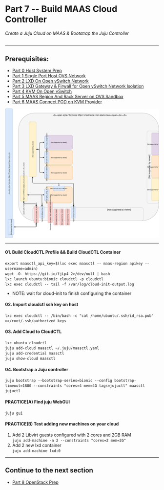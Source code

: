 # Part 7 -- Build MAAS Cloud Controller
###### Create a Juju Cloud on MAAS & Bootstrap the Juju Controller

-------
## Prerequisites:
- [Part 0 Host System Prep]
- [Part 1 Single Port Host OVS Network]
- [Part 2 LXD On Open vSwitch Network]
- [Part 3 LXD Gateway & Firwall for Open vSwitch Network Isolation]
- [Part 4 KVM On Open vSwitch]
- [Part 5 MAAS Region And Rack Server on OVS Sandbox]
- [Part 6 MAAS Connect POD on KVM Provider]

![CCIO Hypervisor - JujuCTL Cloud Controller](web/drawio/juju_maas_cloud_controller.svg)

-------
#### 01. Build CloudCTL Profile && Build CloudCTL Container
`export maasctl_api_key=$(lxc exec maasctl -- maas-region apikey --username=admin)`    
`wget -O- https://git.io/fjLp4 2>/dev/null | bash`      
`lxc launch ubuntu:bionic cloudctl -p cloudctl`    
`lxc exec cloudctl -- tail -f /var/log/cloud-init-output.log`
  - NOTE: wait for cloud-init to finish configuring the container

#### 02. Import cloudctl ssh key on host
`lxc exec cloudctl -- /bin/bash -c "cat /home/ubuntu/.ssh/id_rsa.pub" >>/root/.ssh/authorized_keys`     

#### 03. Add Cloud to CloudCTL
`lxc ubuntu cloudctl`    
`juju add-cloud maasctl ~/.juju/maasctl.yaml`     
`juju add-credential maasctl`    
`juju show-cloud maasctl`    

#### 04. Bootstrap a Juju controller
`juju bootstrap --bootstrap-series=bionic --config bootstrap-timeout=1800 --constraints "cores=4 mem=4G tags=jujuctl" maasctl jujuctl`    

#### PRACTICE(A) Find juju WebGUI
`juju gui`    

#### PRACTICE(B) Test adding new machines on your cloud
  01. Add 2 Libvirt guests configured with 2 cores and 2GB RAM    
`juju add-machine -n 2 --constraints "cores=2 mem=2G"`     
  02. Add 2 new lxd container    
`juju add-machine lxd:0`    

-------
## Continue to the next section
- [Part 8 OpenStack Prep]

<!-- Markdown link & img dfn's -->
[Part 0 Host System Prep]: ../0_Host_System_Prep
[Part 1 Single Port Host OVS Network]: ../1_Single_Port_Host-Open_vSwitch_Network_Configuration
[Part 2 LXD On Open vSwitch Network]: ../2_LXD-On-OVS
[Part 3 LXD Gateway & Firwall for Open vSwitch Network Isolation]: ../3_LXD_Network_Gateway
[Part 4 KVM On Open vSwitch]: ../4_KVM_On_Open_vSwitch
[Part 5 MAAS Region And Rack Server on OVS Sandbox]: ../5_MAAS-Rack_And_Region_Ctl-On-Open_vSwitch
[Part 6 MAAS Connect POD on KVM Provider]: ../6_MAAS-Connect_POD_KVM-Provider
[Part 7 Juju MAAS Cloud]: ../7_Juju_MAAS_Cloud
[Part 8 OpenStack Prep]: ../8_OpenStack_Deploy
